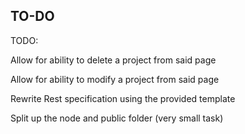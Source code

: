 ## TO-DO

TODO: <br>

Allow for ability to delete a project from said page

Allow for ability to modify a project from said page

Rewrite Rest specification using the provided template

Split up the node and public folder (very small task)